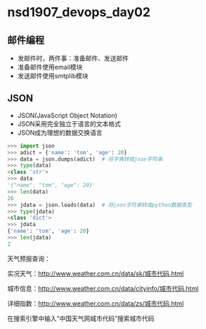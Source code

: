 # nsd1907_devops_day02

## 邮件编程

- 发邮件时，两件事：准备邮件、发送邮件
- 准备邮件使用email模块
- 发送邮件使用smtplib模块

## JSON

- JSON(JavaScript Object Notation)
- JSON采用完全独立于语言的文本格式
- JSON成为理想的数据交换语言

```python
>>> import json
>>> adict = {'name': 'tom', 'age': 20}
>>> data = json.dumps(adict)  # 将字典转成json字符串
>>> type(data)
<class 'str'>
>>> data
'{"name": "tom", "age": 20}'
>>> len(data)
26
>>> jdata = json.loads(data)  # 将json字符串转成python数据类型
>>> type(jdata)
<class 'dict'>
>>> jdata
{'name': 'tom', 'age': 20}
>>> len(jdata)
2
```

天气预报查询：

实况天气：http://www.weather.com.cn/data/sk/城市代码.html

城市信息：http://www.weather.com.cn/data/cityinfo/城市代码.html

详细指数：http://www.weather.com.cn/data/zs/城市代码.html

在搜索引擎中输入“中国天气网城市代码”搜索城市代码



